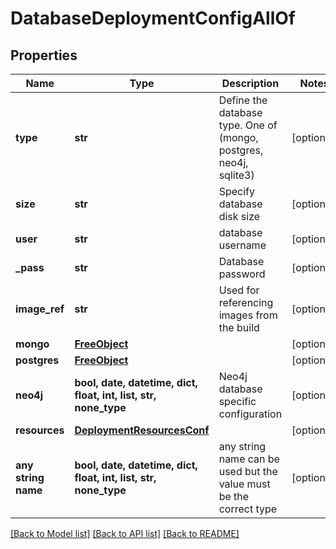 # DatabaseDeploymentConfigAllOf


## Properties
Name | Type | Description | Notes
------------ | ------------- | ------------- | -------------
**type** | **str** | Define the database type.  One of (mongo, postgres, neo4j, sqlite3) | [optional] 
**size** | **str** | Specify database disk size | [optional] 
**user** | **str** | database username | [optional] 
**_pass** | **str** | Database password | [optional] 
**image_ref** | **str** | Used for referencing images from the build | [optional] 
**mongo** | [**FreeObject**](FreeObject.md) |  | [optional] 
**postgres** | [**FreeObject**](FreeObject.md) |  | [optional] 
**neo4j** | **bool, date, datetime, dict, float, int, list, str, none_type** | Neo4j database specific configuration | [optional] 
**resources** | [**DeploymentResourcesConf**](DeploymentResourcesConf.md) |  | [optional] 
**any string name** | **bool, date, datetime, dict, float, int, list, str, none_type** | any string name can be used but the value must be the correct type | [optional]

[[Back to Model list]](../README.md#documentation-for-models) [[Back to API list]](../README.md#documentation-for-api-endpoints) [[Back to README]](../README.md)


